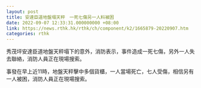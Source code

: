 ```yaml
---
layout: post
title: 安達臣道地盤塌天秤　一死七傷另一人料被困
date: 2022-09-07 12:33:31.000000000 +08:00
link: https://news.rthk.hk/rthk/ch/component/k2/1665879-20220907.htm
categories: rthk
---
```


秀茂坪安達臣道地盤天秤塌下的意外，消防表示，事件造成一死七傷，另外一人失去聯絡，消防人員正在現場搜索。

事發在早上近11時，地盤天秤擊中多個貨櫃，一人當場死亡，七人受傷，相信另有一人被困，消防人員正在現場搜索。
